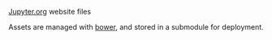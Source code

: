 [Jupyter.org](http://jupyter.org/) website files

Assets are managed with [bower](http://bower.io), and stored in a submodule for
deployment.
